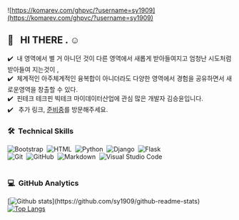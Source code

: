 ![https://komarev.com/ghpvc/?username=sy1909](https://komarev.com/ghpvc/?username=sy1909)


## 👋 &nbsp; HI THERE . ☺️

✔️ &nbsp;내 영역에서 별 거 아니던 것이 다른 영역에서 새롭게 받아들여지고 엄청난 시도처럼 받아들여 지는것이 ,\
✔️ &nbsp;체계적인 아주체계적인 융복합이 아니더라도 다양한 영역에서 경험을 공유하면서 새로운영역을 창출할 수 있다.\
✔️ &nbsp;핀테크 테크핀 빅테크 마이데이터산업에 관심 많은 개발자 김승윤입니다.\
✔️ &nbsp; 추가 링크, <a href="">준비중</a>를 방문해주세요.


### 🛠 &nbsp;Technical Skills
![Bootstrap](https://img.shields.io/badge/-Bootstrap-05122A?style=flat&logo=bootstrap&logoColor=563D7C)&nbsp;
![HTML](https://img.shields.io/badge/-HTML-05122A?style=flat&logo=HTML5)&nbsp;
![Python](https://img.shields.io/badge/-Python-05122A?style=flat&logo=python)&nbsp;
![Django](https://img.shields.io/badge/-Django-05122A?style=flat&logo=django&logoColor=092E20)&nbsp;
![Flask](https://img.shields.io/badge/-Flask-05122A?style=flat&logo=flask)&nbsp;\
![Git](https://img.shields.io/badge/-Git-05122A?style=flat&logo=git)&nbsp;
![GitHub](https://img.shields.io/badge/-GitHub-05122A?style=flat&logo=github)&nbsp;
![Markdown](https://img.shields.io/badge/-Markdown-05122A?style=flat&logo=markdown)&nbsp;
![Visual Studio Code](https://img.shields.io/badge/-Visual%20Studio%20Code-05122A?style=flat&logo=visual-studio-code&logoColor=007ACC)&nbsp;\
<br/>

### 💻 &nbsp;GitHub Analytics

[![Github stats](https://github-readme-stats.vercel.app/api?username=sy1909&show_icons=true&theme=algolia&include_all_commits=true&count_private=true")](https://github.com/sy1909/github-readme-stats)
[![Top Langs](https://github-readme-stats.vercel.app/api/top-langs/?username=sy1909&layout=compact&theme=algolia)](https://github.com/sy1909/github-readme-stats)

